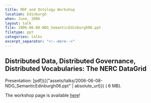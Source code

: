```yaml
---
title: RDF and Ontology Workshop
location: Edinburgh
when: June, 2006
layout: talk
file: 2006-06-08-NDG_SemanticEdinburgh06.ppt
filetype: ppt
categories: talks
excerpt_separator: "<!--more-->"
---
```


Distributed Data, Distributed Governance, Distributed Vocabularies: The NERC DataGrid
-----------------------------------------------------------------------------------------

Presentation: [pdf]({{"assets/talks/2006-06-08-NDG_SemanticEdinburgh06.ppt" | absolute_url}}) ( 6 MB).

The workshop page is available [here](http://wiki.esi.ac.uk/RDF,_Ontologies_and_Meta-Data_Workshop)!

